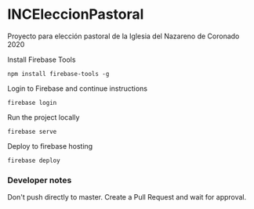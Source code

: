 # INCEleccionPastoral
Proyecto para elección pastoral de la Iglesia del Nazareno de Coronado 2020

Install Firebase Tools

`npm install firebase-tools -g`

Login to Firebase and continue instructions

`firebase login`

Run the project locally

`firebase serve`

Deploy to firebase hosting

`firebase deploy`


### Developer notes
Don't push directly to master. Create a Pull Request and wait for approval.
